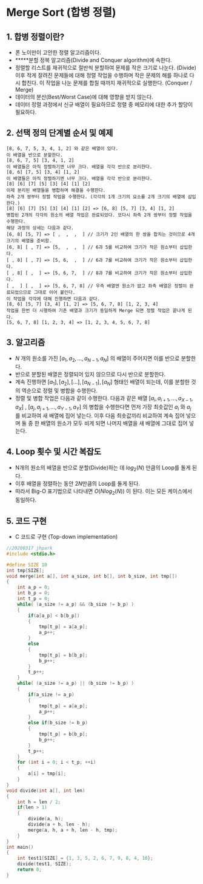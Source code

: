 # Merge Sort (합병 정렬)

## 1. 합병 정렬이란?

- 폰 노이만이 고안한 정렬 알고리즘이다.
- *****분할 정복 알고리즘(Divide and Conquer algorithm)에 속한다.
- 정렬할 리스트를 재귀적으로 절반씩 분할하여 문제를 작은 크기로 나눈다. (Divide) 이후 작게 잘려진 문제들에 대해 정렬 작업을 수행하며 작은 문제의 해를 하나로 다시 합친다. 이 작업을 나눈 문제를 합칠 때까지 재귀적으로 실행한다. (Conquer / Merge)
- 데이터의 분산(Best/Worst Case)에 대해 영향을 받지 않는다.
- 데이터 정렬 과정에서 신규 배열이 필요하므로 정렬 중 메모리에 대한 추가 할당이 필요하다.

## 2. 선택 정의 단계별 순서 및 예제

```
[8, 6, 7, 5, 3, 4, 1, 2] 와 같은 배열이 있다.
이 배열을 반으로 분할한다.
[8, 6, 7, 5] [3, 4, 1, 2]
이 배열들은 아직 정렬하기엔 너무 크다. 배열을 각각 반으로 분리한다.
[8, 6] [7, 5] [3, 4] [1, 2]
이 배열들은 아직 정렬하기엔 너무 크다. 배열을 각각 반으로 분리한다.
[8] [6] [7] [5] [3] [4] [1] [2]
이제 분리된 배열들을 병합하며 해결을 수행한다.
좌측 2개 쌍부터 정렬 작업을 수행한다. (각각의 1개 크기의 요소를 2개 크기의 배열에 삽입한다.)
[8] [6] [7] [5] [3] [4] [1] [2] => [6, 8] [5, 7] [3, 4] [1, 2]
병합된 2개의 각각의 원소의 배열 작업은 완료되었다. 또다시 좌측 2개 쌍부터 정렬 작업을 수행한다.
해당 과정의 상세는 다음과 같다.
[6, 8] [5, 7] => [ ,  ,  ,  ] // 크기가 2인 배열의 한 쌍을 합치는 것이므로 4개 크기의 배열을 준비함.
[6, 8] [ , 7] => [5,  ,  ,  ] // 6과 5를 비교하여 크기가 작은 원소부터 삽입한다.
[ , 8] [ , 7] => [5, 6,  ,  ] // 6과 7를 비교하여 크기가 작은 원소부터 삽입한다.
[ , 8] [ ,  ] => [5, 6, 7,  ] // 8과 7를 비교하여 크기가 작은 원소부터 삽입한다.
[ ,  ] [ ,  ] => [5, 6, 7, 8] // 우측 배열엔 원소가 없고 좌측 배열은 정렬이 완료되었으므로 그대로 이어 붙인다.
이 작업을 각각에 대해 진행하면 다음과 같다.
[8, 6] [5, 7] [3, 4] [1, 2] => [5, 6, 7, 8] [1, 2, 3, 4]
작업을 한번 더 시행하여 기존 배열과 크기가 동일하게 Merge 되면 정렬 작업은 끝나게 된다.
[5, 6, 7, 8] [1, 2, 3, 4] => [1, 2, 3, 4, 5, 6, 7, 8]
```

## 3. 알고리즘

- $N$ 개의 원소를 가진 $[a_1, a_2, ... , a_{N-1}, a_N]$ 의 배열이 주어지면 이를 반으로 분할한다.
- 반으로 분할된 배열은 정렬되어 있지 않으므로 다시 반으로 분할한다.
- 계속 진행하면 $[a_1],[a_2],[...],[a_{N-1}],[a_N]$ 형태인 배열이 되는데, 이를 분할한 것의 역순으로 정렬 및 병합을 수행한다.
- 정렬 및 병합 작업은 다음과 같이 수행한다. 다음과 같은 배열 $[a_i, a_{i+1}, ... , a_{X-1}, a_X]$ ,  $[a_j, a_{j+1}, ... , a_{Y-1}, a_Y]$ 의 병합을 수행한다면 먼저 가장 최솟값인 $a_i$ 와 $a_j$ 를 비교하여 새 배열에 집어 넣는다. 이후 다음 최솟값끼리 비교하여 계속 집어 넣으며 둘 중 한 배열의 원소가 모두 비게 되면 나머지 배열을 새 배열에 그대로 집어 넣는다.

## 4. Loop 횟수 및 시간 복잡도

- N개의 원소의 배열을 반으로 분할(Divide)하는 데 $log_2(N)$ 만큼의 Loop를 돌게 된다.
- 이후 배열을 정렬하는 동안 $2N$만큼의 Loop를 돌게 된다.
- 따라서 Big-O 표기법으로 나타내면 $O(Nlog_2(N))$ 이 된다. 이는 모든 케이스에서 동일하다.

## 5. 코드 구현

- C 코드로 구현 (Top-down implementation)

```c
//20200317 jhpark
#include <stdio.h>

#define SIZE 10
int tmp[SIZE];
void merge(int a[], int a_size, int b[], int b_size, int tmp[])
{
    int a_p = 0;
    int b_p = 0;
    int t_p = 0;
    while( (a_size != a_p) && (b_size != b_p) )
    {
        if(a[a_p] < b[b_p])
        {
            tmp[t_p] = a[a_p];
            a_p++;
        }
        else
        {
            tmp[t_p] = b[b_p];
            b_p++;
        }
        t_p++;
    }
    while( (a_size != a_p) || (b_size != b_p) )
    {
        if(a_size != a_p)
        {
            tmp[t_p] = a[a_p];
            a_p++;
        }
        else if(b_size != b_p)
        {
            tmp[t_p] = b[b_p];
            b_p++;
        }
        t_p++;
    }
    for (int i = 0; i < t_p; ++i)
    {
        a[i] = tmp[i];
    }
}
void divide(int a[], int len)
{
    int h = len / 2;
    if(len > 1)
    {
        divide(a, h);
        divide(a + h, len - h);
        merge(a, h, a + h, len - h, tmp);
    }
}
int main()
{
    int test1[SIZE] = {1, 3, 5, 2, 6, 7, 9, 8, 4, 10};
    divide(test1, SIZE);
    return 0;
}


```



